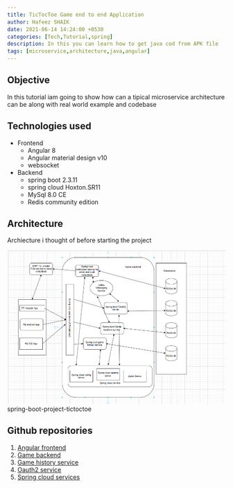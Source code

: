 ```yaml
---
title: TicTocToe Game end to end Application
author: Hafeez SHAIK
date: 2021-06-14 14:24:00 +0530
categories: [Tech,Tutorial,spring]
description: In this you can learn how to get java cod from APK file
tags: [microservice,architecture,java,angular]
---
```

## Objective
In this tutorial iam going to show how can a tipical microservice architecture can be along with real world example and codebase

## Technologies used
- Frontend
    - Angular 8
    - Angular material design v10
    - websocket
- Backend
    - spring boot 2.3.11
    - spring cloud Hoxton.SR11
    - MySql 8.0 CE
    - Redis community edition

## Architecture
Archiecture i thought of before starting the project

![Desktop View](/assets/img/post_images/how-extract-java-code-from-apk/spring-boot-architecture-design.PNG)
spring-boot-project-tictoctoe

## Github repositories
1. [Angular frontend](https://github.com/appuhafeez/tik-tok-toe-frontend)
2. [Game backend](https://github.com/appuhafeez/tik-tok-toe-be)
3. [Game history service](https://github.com/appuhafeez/tictoctoe-history-service)
4. [Oauth2 service](https://github.com/appuhafeez/tictoctoe-oauth-server)
5. [Spring cloud services](https://github.com/appuhafeez/tictoctoe-scs)

